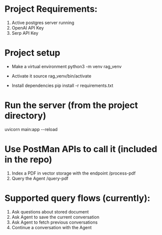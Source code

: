 # Project Requirements:
1. Active postgres server running
2. OpenAI API Key
3. Serp API Key

# Project setup

- Make a virtual environment
python3 -m venv rag_venv

- Activate it
source rag_venv/bin/activate

- Install dependencies
pip install -r requirements.txt

# Run the server (from the project directory)
uvicorn main:app --reload

# Use PostMan APIs to call it (included in the repo)
1. Index a PDF in vector storage with the endpoint /process-pdf
2. Query the Agent /query-pdf

# Supported query flows (currently):
1. Ask questions about stored document
2. Ask Agent to save the current conversation
3. Ask Agent to fetch previous conversations
4. Continue a conversation with the Agent